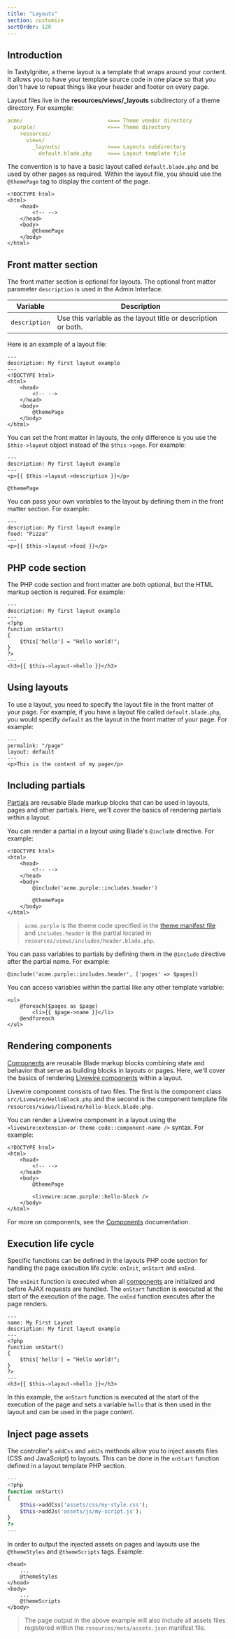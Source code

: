 ```yaml
---
title: "Layouts"
section: customize
sortOrder: 120
---
```


## Introduction

In TastyIgniter, a theme layout is a template that wraps around your content. It allows you to have your template source code in one place so that you don't have to repeat things like your header and footer on every page.

Layout files live in the **resources/views/_layouts** subdirectory of a theme directory. For example:

```yaml
acme/                           <=== Theme vendor directory
  purple/                       <=== Theme directory
    resources/
      views/
        _layouts/         	    <=== Layouts subdirectory
          default.blade.php		<=== Layout template file
```

The convention is to have a basic layout called `default.blade.php` and be used by other pages as required. Within the layout file, you should use the `@themePage`  tag to display the content of the page.

```blade
<!DOCTYPE html>
<html>
    <head>
        <!-- -->
    </head>
    <body>
        @themePage
    </body>
</html>
```

## Front matter section

The front matter section is optional for layouts. The optional front matter parameter `description` is used in the Admin Interface.

| Variable       | Description                                                   |
|----------------|---------------------------------------------------------------|
| `description`  | Use this variable as the layout title or description or both. |

Here is an example of a layout file:

```blade
---
description: My first layout example
---
<!DOCTYPE html>
<html>
    <head>
        <!-- -->
    </head>
    <body>
        @themePage
    </body>
</html>
```

You can set the front matter in layouts, the only difference is you use the `$this->layout` object instead of the `$this->page`. For example:

```blade
---
description: My first layout example
---
<p>{{ $this->layout->description }}</p>

@themePage
```

You can pass your own variables to the layout by defining them in the front matter section. For example:

```blade
---
description: My first layout example
food: "Pizza"
---
<p>{{ $this->layout->food }}</p>
```

## PHP code section

The PHP code section and front matter are both optional, but the HTML markup section is required. For example:

```blade
---
description: My first layout example
---
<?php
function onStart()
{
    $this['hello'] = "Hello world!";
}
?>
---
<h3>{{ $this->layout->hello }}</h3>
```

## Using layouts

To use a layout, you need to specify the layout file in the front matter of your page. For example, if you have a layout file called `default.blade.php`, you would specify `default` as the layout in the front matter of your page. For example:

```blade
---
permalink: "/page"
layout: default
---
<p>This is the content of my page</p>
```

## Including partials

[Partials](../customize/partials) are reusable Blade markup blocks that can be used in layouts, pages and other partials. Here, we'll cover the basics of rendering partials within a layout.

You can render a partial in a layout using Blade's `@include` directive. For example:

```blade
<!DOCTYPE html>
<html>
    <head>
        <!-- -->
    </head>
    <body>
        @include('acme.purple::includes.header')
        
        @themePage
    </body>
</html>
```

> `acme.purple` is the theme code specified in the [theme manifest file](../customize/themes#theme-manifest) and `includes.header` is the partial located in `resources/views/includes/header.blade.php`.

You can pass variables to partials by defining them in the `@include` directive after the partial name. For example:

```blade
@include('acme.purple::includes.header', ['pages' => $pages])
```

You can access variables within the partial like any other template variable:

```blade
<ul>
    @foreach($pages as $page)
        <li>{{ $page->name }}</li>
    @endforeach
</ul>
```

## Rendering components

[Components](../customize/components) are reusable Blade markup blocks combining state and behavior that serve as building blocks in layouts or pages. Here, we'll cover the basics of rendering [Livewire components](../customize/components#livewire-component) within a layout.

Livewire component consists of two files. The first is the component class `src/Livewire/HelloBlock.php` and the second is the component template file `resources/views/livewire/hello-block.blade.php`.

You can render a Livewire component in a layout using the `<livewire:extension-or-theme-code::component-name />` syntax. For example:

```blade
<!DOCTYPE html>
<html>
    <head>
        <!-- -->
    </head>
    <body>
        @themePage

        <livewire:acme.purple::hello-block />
    </body>
</html>
```

For more on components, see the [Components](../customize/components) documentation.

## Execution life cycle

Specific functions can be defined in the layouts PHP code section for handling the page execution life cycle: `onInit`, `onStart` and `onEnd`.

The `onInit` function is executed when all [components](../customize/components) are initialized and before AJAX requests are handled. The `onStart` function is executed at the start of the execution of the page. The `onEnd` function executes after the page renders.

```blade
---
name: My First Layout
description: My first layout example
---
<?php
function onStart()
{
    $this['hello'] = "Hello world!";
}
?>
---
<h3>{{ $this->layout->hello }}</h3>
```

In this example, the `onStart` function is executed at the start of the execution of the page and sets a variable `hello` that is then used in the layout and can be used in the page content.

## Inject page assets

The controller's `addCss` and `addJs` methods allow you to inject assets files (CSS and JavaScript) to layouts. This can be done in the `onStart` function defined in a layout template PHP section.

```php
---
<?php
function onStart()
{
    $this->addCss('assets/css/my-style.css');
    $this->addJs('assets/js/my-script.js');
}
?>
---
```

In order to output the injected assets on pages and layouts use the `@themeStyles` and `@themeScripts` tags. Example:

```blade
<head>
    ...
    @themeStyles
</head>
<body>
    ...
    @themeScripts
</body>
```

> The page output in the above example will also include all assets files registered within the `resources/meta/assets.json` manifest file.

